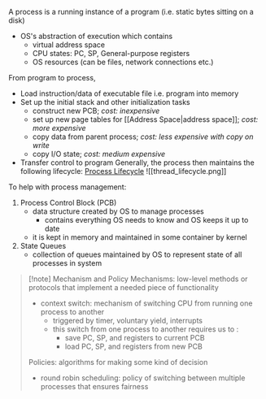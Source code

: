 A process is a running instance of a program (i.e. static bytes sitting on a disk)
- OS's abstraction of execution which contains
	- virtual address space
	- CPU states: PC, SP, General-purpose registers
	- OS resources (can be files, network connections etc.)

From program to process, 
- Load instruction/data of executable file i.e. program into memory
- Set up the initial stack and other initialization tasks
	- construct new PCB; *cost: inexpensive*
	- set up new page tables for [[Address Space|address space]]; *cost: more expensive*
	- copy data from parent process; *cost: less expensive with copy on write*
	- copy I/O state; *cost: medium expensive*
- Transfer control to program
Generally, the process then maintains the following lifecycle: [Process Lifecycle](https://www.geeksforgeeks.org/states-of-a-process-in-operating-systems/)
![[thread_lifecycle.png]]

To help with process management:
1. Process Control Block (PCB)
	- data structure created by OS to manage processes
		- contains everything OS needs to know and OS keeps it up to date
	- it is kept in memory and maintained in some container by kernel
2. State Queues
	- collection of queues maintained by OS to represent state of all processes in system

> [!note] Mechanism and Policy
> Mechanisms: low-level methods or protocols that implement a needed piece of functionality
> - context switch: mechanism of switching CPU from running one process to another 
> 	- triggered by timer, voluntary yield, interrupts
> 	- this switch from one process to another requires us to :
> 		- save PC, SP, and registers to current PCB
> 		- load PC, SP, and registers from new PCB
> 
> Policies: algorithms for making some kind of decision
> - round robin scheduling: policy of switching between multiple processes that ensures fairness

